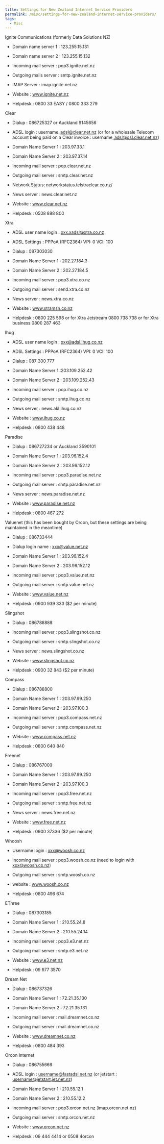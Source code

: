 ```yaml
---
title: Settings for New Zealand Internet Service Providers
permalink: /misc/settings-for-new-zealand-internet-service-providers/
tags:
  - Misc
---
```

Ignite Communications (formerly Data Solutions NZ)

* Domain name server 1 : 123.255.15.131
  
* Domain name server 2 : 123.255.15.132
  
* Incoming mail server : pop3.ignite.net.nz
  
* Outgoing mails server : smtp.ignite.net.nz
  
* IMAP Server : imap.ignite.net.nz
  
* Website : www.ignite.net.nz
  
* Helpdesk : 0800 33 EASY / 0800 333 279

Clear

* Dialup : 086725327 or Auckland 9145656
  
* ADSL login : username\_adsl@clear.net.nz (or for a wholesale Telecom account being paid on a Clear invoice : username\_adsl@dsl.clear.net.nz)
  
* Domain Name Server 1 : 203.97.33.1
  
* Domain Name Server 2 : 203.97.37.14
  
* Incoming mail server : pop.clear.net.nz
  
* Outgoing mail server : smtp.clear.net.nz
  
* Network Status: networkstatus.telstraclear.co.nz/
  
* News server : news.clear.net.nz
  
* Website : www.clear.net.nz
  
* Helpdesk : 0508 888 800

Xtra

* ADSL user name login : xxx.xadsl@xtra.co.nz
  
* ADSL Settings : PPPoA (RFC2364) VPI: 0 VCI: 100
  
* Dialup : 087303030
  
* Domain Name Server 1 : 202.27.184.3
  
* Domain Name Server 2 : 202.27.184.5
  
* Incoming mail server : pop3.xtra.co.nz
  
* Outgoing mail server : send.xtra.co.nz
  
* News server : news.xtra.co.nz
  
* Website : www.xtramsn.co.nz
  
* Helpdesk : 0800 225 598 or for Xtra Jetstream 0800 738 738 or for Xtra business 0800 287 463

Ihug

* ADSL user name login : xxx@adsl.ihug.co.nz
  
* ADSL Settings : PPPoA (RFC2364) VPI: 0 VCI: 100
  
* Dialup : 087 300 777
  
* Domain Name Server 1 :203.109.252.42
  
* Domain Name Server 2 : 203.109.252.43
  
* Incoming mail server : pop.ihug.co.nz
  
* Outgoing mail server : smtp.ihug.co.nz
  
* News server : news.akl.ihug.co.nz
  
* Website : www.ihug.co.nz
  
* Helpdesk : 0800 438 448

Paradise

* Dialup : 086727234 or Auckland 3590101
  
* Domain Name Server 1 : 203.96.152.4
  
* Domain Name Server 2 : 203.96.152.12
  
* Incoming mail server : pop3.paradise.net.nz
  
* Outgoing mail server : smtp.paradise.net.nz
  
* News server : news.paradise.net.nz
  
* Website : www.paradise.net.nz
  
* Helpdesk : 0800 467 272

Valuenet (this has been bought by Orcon, but these settings are being maintained in the meantime)

* Dialup : 086733444
  
* Dialup login name : xxx@value.net.nz
  
* Domain Name Server 1 : 203.96.152.4
  
* Domain Name Server 2 : 203.96.152.12
  
* Incoming mail server : pop3.value.net.nz
  
* Outgoing mail server : smtp.value.net.nz
  
* Website : www.value.net.nz
  
* Helpdesk : 0900 939 333 ($2 per minute)

Slingshot

* Dialup : 086788888
  
* Incoming mail server : pop3.slingshot.co.nz
  
* Outgoing mail server : smtp.slingshot.co.nz
  
* News server : news.slingshot.co.nz
  
* Website : www.slingshot.co.nz
  
* Helpdesk : 0900 32 843 ($2 per minute)

Compass

* Dialup : 086788800
  
* Domain Name Server 1 : 203.97.99.250
  
* Domain Name Server 2 : 203.97.100.3
  
* Incoming mail server : pop3.compass.net.nz
  
* Outgoing mail server : smtp.compass.net.nz
  
* Website : www.compass.net.nz
  
* Helpdesk : 0800 640 840

Freenet

* Dialup : 086767000
  
* Domain Name Server 1 : 203.97.99.250
  
* Domain Name Server 2 : 203.97.100.3
  
* Incoming mail server : pop3.free.net.nz
  
* Outgoing mail server : smtp.free.net.nz
  
* News server : news.free.net.nz
  
* Website : www.free.net.nz
  
* Helpdesk : 0900 37336 ($2 per minute)

Whoosh

* Username login : xxx@woosh.co.nz
  
* Incoming mail server : pop3.woosh.co.nz (need to login with xxx@woosh.co.nz)
  
* Outgoing mail server : smtp.woosh.co.nz
  
* website : www.woosh.co.nz
  
* Helpdesk : 0800 496 674

EThree

* Dialup : 087303185
  
* Domain Name Server 1 : 210.55.24.8
  
* Domain Name Server 2 : 210.55.24.14
  
* Incoming mail server : pop3.e3.net.nz
  
* Outgoing mail server : smtp.e3.net.nz
  
* Website : www.e3.net.nz
  
* Helpdesk : 09 977 3570

Dream Net

* Dialup : 086737326
  
* Domain Name Server 1 : 72.21.35.130
  
* Domain Name Server 2 : 72.21.35.131
  
* Incoming mail server : mail.dreamnet.co.nz
  
* Outgoing mail server : mail.dreamnet.co.nz
  
* Website : www.dreamnet.co.nz
  
* Helpdesk : 0800 484 393

Orcon Internet
  
* Dialup : 086755666
  
* ADSL login : username@fastadsl.net.nz (or jetstart : username@jetstart.jet.net.nz)
  
* Domain Name Server 1 : 210.55.12.1
  
* Domain Name Server 2 : 210.55.12.2
  
* Incoming mail server : pop3.orcon.net.nz (imap.orcon.net.nz)
  
* Outgoing mail server : smtp.orcon.net.nz
  
* Website : www.orcon.net.nz
  
* Helpdesk : 09 444 4414 or 0508 4orcon
